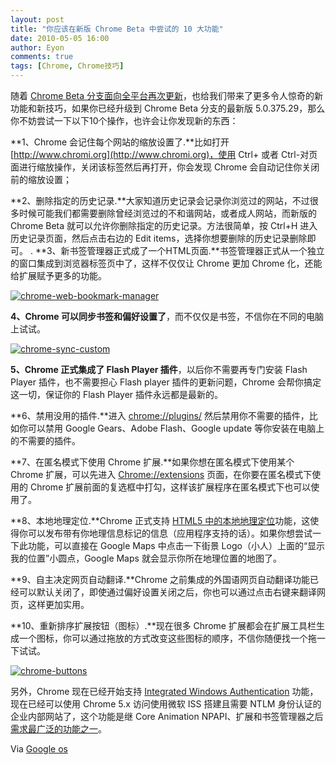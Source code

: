 ```yaml
---
layout: post
title: "你应该在新版 Chrome Beta 中尝试的 10 大功能"
date: 2010-05-05 16:00
author: Eyon
comments: true
tags: [Chrome, Chrome技巧]
---
```

随着 [Chrome Beta 分支面向全平台再次更新](http://www.chromi.org/archives/4540)，也给我们带来了更多令人惊奇的新功能和新技巧，如果你已经升级到 Chrome Beta 分支的最新版 5.0.375.29，那么你不妨尝试一下以下10个操作，也许会让你发现新的东西：

**1、Chrome 会记住每个网站的缩放设置了.**比如打开 [http://www.chromi.org](http://www.chromi.org)，使用 Ctrl+ 或者 Ctrl-对页面进行缩放操作，关闭该标签然后再打开，你会发现 Chrome 会自动记住你关闭前的缩放设置；

**2、删除指定的历史记录.**大家知道历史记录会记录你浏览过的网站，不过很多时候可能我们都需要删除曾经浏览过的不和谐网站，或者成人网站，而新版的 Chrome Beta 就可以允许你删除指定的历史记录。方法很简单，按 Ctrl+H 进入历史记录页面，然后点击右边的 Edit items，选择你想要删除的历史记录删除即可。
.
**3、新书签管理器正式成了一个HTML页面.**书签管理器正式从一个独立的窗口集成到浏览器标签页中了，这样不仅仅让 Chrome 更加 Chrome 化，还能给扩展赋予更多的功能。

<a href="http://img.chromi.org/2010/05/chrome-web-bookmark-manager.png">![](http://img.chromi.org/2010/05/chrome-web-bookmark-manager-550x317.png "chrome-web-bookmark-manager")</a>

**4、Chrome 可以同步书签和偏好设置了**，而不仅仅是书签，不信你在不同的电脑上试试。

<a href="http://img.chromi.org/2010/05/chrome-sync-custom.png">![](http://img.chromi.org/2010/05/chrome-sync-custom.png "chrome-sync-custom")</a>

**5、Chrome 正式集成了 Flash Player 插件**，以后你不需要再专门安装 Flash Player 插件，也不需要担心 Flash player 插件的更新问题，Chrome 会帮你搞定这一切，保证你的 Flash Player 插件永远都是最新的。

**6、禁用没用的插件.**进入 [chrome://plugins/](chrome://plugins/) 然后禁用你不需要的插件，比如你可以禁用 Google Gears、Adobe Flash、Google update 等你安装在电脑上的不需要的插件。

**7、在匿名模式下使用 Chrome 扩展.**如果你想在匿名模式下使用某个 Chrome 扩展，可以先进入 [Chrome://extensions](Chrome://extensions) 页面，在你要在匿名模式下使用的 Chrome 扩展前面的复选框中打勾，这样该扩展程序在匿名模式下也可以使用了。

**8、本地地理定位.**Chrome 正式支持 [HTML5 中的本地地理定位](http://www.google.com/support/chrome/bin/answer.py?answer=142065&hl=en)功能，这使得你可以发布带有你地理信息标记的信息（应用程序支持的话）。如果你想尝试一下此功能，可以直接在 Google Maps 中点击一下街景 Logo（小人）上面的“显示我的位置”小圆点，Google Maps 就会显示你所在地理位置的地图了。

**9、自主决定网页自动翻译.**Chrome 之前集成的外国语网页自动翻译功能已经可以默认关闭了，即使通过偏好设置关闭之后，你也可以通过点击右键来翻译网页，这样更加实用。

**10、重新排序扩展按钮（图标）.**现在很多 Chrome 扩展都会在扩展工具栏生成一个图标，你可以通过拖放的方式改变这些图标的顺序，不信你随便找一个拖一下试试。

<a href="http://img.chromi.org/2010/05/chrome-buttons.png">![](http://img.chromi.org/2010/05/chrome-buttons.png "chrome-buttons")</a>

另外，Chrome 现在已经开始支持 [Integrated Windows Authentication](http://en.wikipedia.org/wiki/Integrated_Windows_Authentication) 功能，现在已经可以使用 Chrome 5.x 访问使用微软 ISS 搭建且需要 NTLM 身份认证的企业内部网站了，这个功能是继 Core Animation NPAPI、扩展和书签管理器之后[需求最广泛的功能之一](http://code.google.com/p/chromium/issues/list?can=1&q=&sort=-stars&colspec=ID+Stars+Pri+Area+Feature+Type+Status+Summary+Modified+Owner+Mstone+OS&x=mstone&y=area&cells=tiles)。

Via [Google os](http://googlesystem.blogspot.com/2010/05/10-things-to-try-in-google-chrome-5.html)
